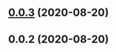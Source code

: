 ## [0.0.3](https://github.com/tinper-bee/ac-demo/compare/v0.0.2...v0.0.3) (2020-08-20)



## 0.0.2 (2020-08-20)



